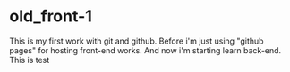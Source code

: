 # old_front-1
This is my first work with git and github. Before i'm just using "github pages" for hosting front-end works. And now i'm starting learn back-end.
This is test
